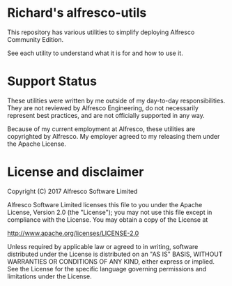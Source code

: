 # Richard's alfresco-utils

This repository has various utilities to simplify deploying Alfresco Community
Edition.

See each utility to understand what it is for and how to use it.


# Support Status

These utilities were written by me outside of my day-to-day responsibilities.
They are not reviewed by Alfresco Engineering, do not necessarily represent best
practices, and are not officially supported in any way.


Because of my current employment at Alfresco, these utilities are copyrighted by Alfresco. My employer agreed to my releasing them under the Apache License.


# License and disclaimer

Copyright (C) 2017 Alfresco Software Limited

Alfresco Software Limited licenses this file to you under the Apache License, Version 2.0 (the "License"); you may not use this file except in compliance with the License. You may obtain a copy of the License at

 http://www.apache.org/licenses/LICENSE-2.0

Unless required by applicable law or agreed to in writing, software distributed under the License is distributed on an "AS IS" BASIS, WITHOUT WARRANTIES OR CONDITIONS OF ANY KIND, either express or implied. See the License for the specific language governing permissions and limitations under the License.

